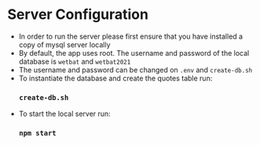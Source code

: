 # Server Configuration
- In order to run the server please first ensure that you have installed a copy of mysql server locally 
- By default, the app uses root. The username and password of the local database is `wetbat` and `wetbat2021`
- The username and password can be changed on `.env` and `create-db.sh`
- To instantiate the database and create the quotes table run: 
  ### `create-db.sh`
- To start the local server run:
  ### `npm start`
